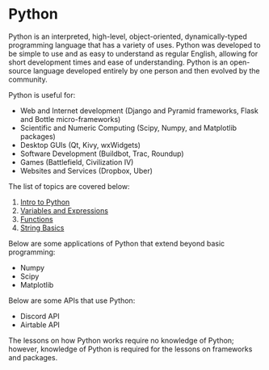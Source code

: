 # Python

Python is an interpreted, high-level, object-oriented, dynamically-typed programming language that has a variety of uses. Python was developed to be simple to use and as easy to understand as regular English, allowing for short development times and ease of understanding. Python is an open-source language developed entirely by one person and then evolved by the community.

Python is useful for:
* Web and Internet development (Django and Pyramid frameworks, Flask and Bottle micro-frameworks)
* Scientific and Numeric Computing (Scipy, Numpy, and Matplotlib packages)
* Desktop GUIs (Qt, Kivy, wxWidgets)
* Software Development (Buildbot, Trac, Roundup)
* Games (Battlefield, Civilization IV)
* Websites and Services (Dropbox, Uber)

The list of topics are covered below:
1. [Intro to Python](/ProgrammingLanguages/Python/01_IntroToPython.md)
2. [Variables and Expressions](/ProgrammingLanguages/Python/02_VariablesAndExpressions.md)
3. [Functions](/ProgrammingLanguages/Python/03_Functions.md)
4. [String Basics](/ProgrammingLanguages/Python/04_StringBasics.md)

Below are some applications of Python that extend beyond basic programming:
* Numpy
* Scipy
* Matplotlib

Below are some APIs that use Python:
* Discord API
* Airtable API

The lessons on how Python works require no knowledge of Python; however, knowledge of Python is required for the lessons on frameworks and packages.